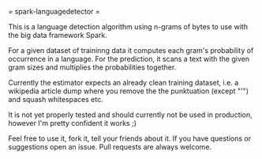 = spark-languagedetector =

This is a language detection algorithm using n-grams of bytes to use with the big data framework Spark.  

For a given dataset of traininng data it computes each gram's probability of occurrence in a language. For the prediction, it
scans a text with the given gram sizes and multiplies the probabilities together. 

Currently the estimator expects an already clean training dataset, i.e. a wikipedia article dump where you remove the the punktuation (except "'") and squash whitespaces etc.

It is not yet properly tested and should currently not be used in production, however I'm pretty confident it works ;)


Feel free to use it, fork it, tell your friends about it. If you have questions or suggestions open an issue. 
Pull requests are always welcome.

